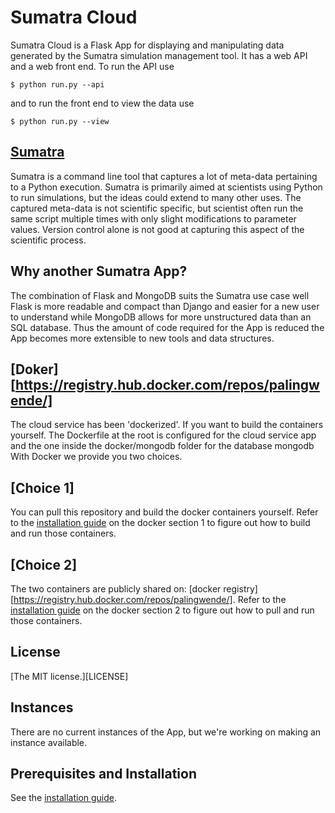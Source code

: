# Sumatra Cloud

Sumatra Cloud is a Flask App for displaying and manipulating data
generated by the Sumatra simulation management tool. It has a web API
and a web front end. To run the API use

    $ python run.py --api

and to run the front end to view the data use

    $ python run.py --view

## [Sumatra]()

Sumatra is a command line tool that captures a lot of meta-data
pertaining to a Python execution. Sumatra is primarily aimed at
scientists using Python to run simulations, but the ideas could extend
to many other uses. The captured meta-data is not scientific specific,
but scientist often run the same script multiple times with only
slight modifications to parameter values. Version control alone is not
good at capturing this aspect of the scientific process.

## Why another Sumatra App?

The combination of Flask and MongoDB suits the Sumatra use case well
Flask is more readable and compact than Django and easier for a new
user to understand while MongoDB allows for more unstructured data
than an SQL database. Thus the amount of code required for the App is
reduced the App becomes more extensible to new tools and data
structures.


## [Doker][https://registry.hub.docker.com/repos/palingwende/]
The cloud service has been 'dockerized'. If you want to build the
containers yourself. The Dockerfile at the root is configured for
the cloud service app and the one inside the docker/mongodb folder for
the database mongodb
With Docker we provide you two choices.

## [Choice 1]
You can pull this repository and build the docker containers yourself.
Refer to the [installation guide](INSTALLATION.md) on the docker
section 1 to figure out how to build and run those containers.

## [Choice 2]
The two containers are publicly shared on: 
[docker registry][https://registry.hub.docker.com/repos/palingwende/].
Refer to the [installation guide](INSTALLATION.md) on the docker
section 2 to figure out how to pull and run those containers.


## License

[The MIT license.][LICENSE]

## Instances

There are no current instances of the App, but we're working on making
an instance available.

## Prerequisites and Installation

See the [installation guide](INSTALLATION.md).